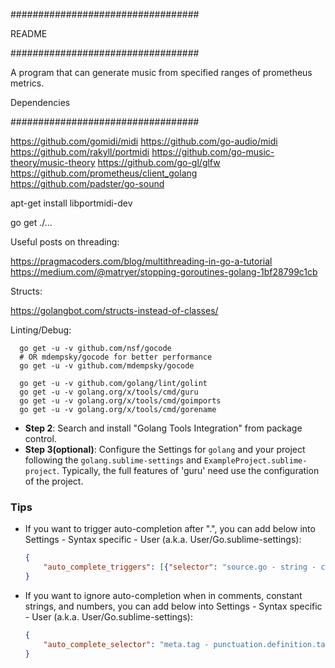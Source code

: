 ##################################

README

##################################

A program that can generate music from specified ranges of prometheus metrics. 



Dependencies

##################################

https://github.com/gomidi/midi
https://github.com/go-audio/midi
https://github.com/rakyll/portmidi
https://github.com/go-music-theory/music-theory
https://github.com/go-gl/glfw
https://github.com/prometheus/client_golang
https://github.com/padster/go-sound

apt-get install libportmidi-dev

go get ./...

Useful posts on threading: 

https://pragmacoders.com/blog/multithreading-in-go-a-tutorial
https://medium.com/@matryer/stopping-goroutines-golang-1bf28799c1cb

Structs: 

https://golangbot.com/structs-instead-of-classes/




Linting/Debug:


      go get -u -v github.com/nsf/gocode
      # OR mdempsky/gocode for better performance
      go get -u -v github.com/mdempsky/gocode
      
      go get -u -v github.com/golang/lint/golint
      go get -u -v golang.org/x/tools/cmd/guru
      go get -u -v golang.org/x/tools/cmd/goimports
      go get -u -v golang.org/x/tools/cmd/gorename

  - **Step 2**: Search and install "Golang Tools Integration" from package control.
  - **Step 3(optional)**: Configure the Settings for `golang` and your project following the `golang.sublime-settings` and `ExampleProject.sublime-project`. Typically, the full features of 'guru' need use the configuration of the project.
  
  ### Tips
  - If you want to trigger auto-completion after ".", you can add below into Settings - Syntax specific - User (a.k.a. User/Go.sublime-settings):
  
      ```json
      {
          "auto_complete_triggers": [{"selector": "source.go - string - comment - constant.numeric", "characters": "."}]
      }
      ```
  
  - If you want to ignore auto-completion when in comments, constant strings, and numbers, you can add below into Settings - Syntax specific - User (a.k.a. User/Go.sublime-settings):
  
      ```json
      {
          "auto_complete_selector": "meta.tag - punctuation.definition.tag.begin, source - comment - string - constant.numeric"
      }
      ```
  
